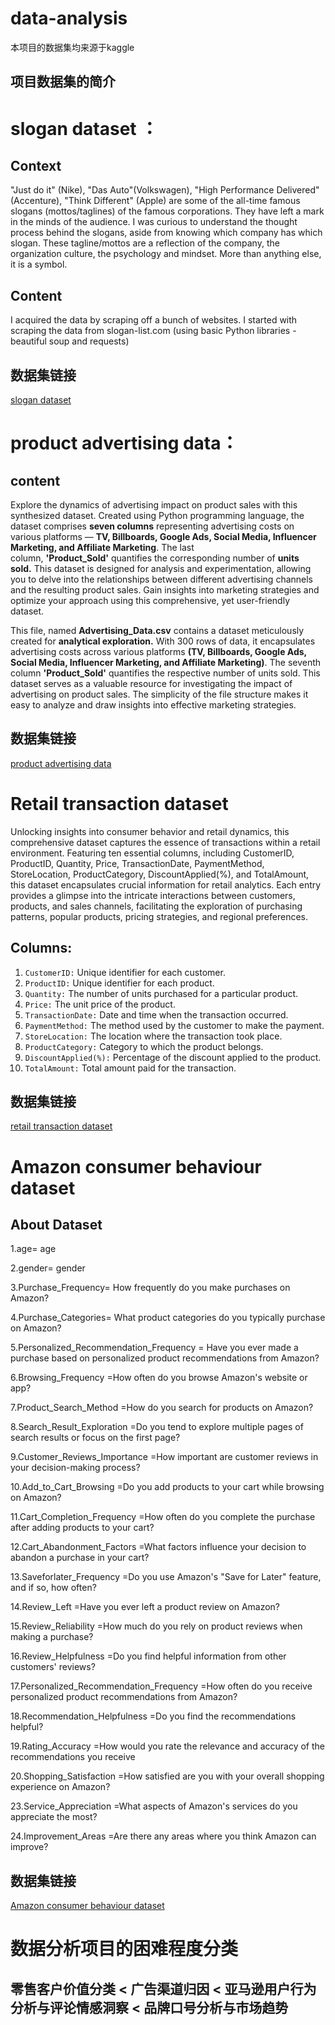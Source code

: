# data-analysis
本项目的数据集均来源于kaggle

## 项目数据集的简介

# slogan dataset ：

## Context

"Just do it" (Nike), "Das Auto"(Volkswagen), "High Performance Delivered" (Accenture), "Think Different" (Apple) are some of the all-time famous slogans (mottos/taglines) of the famous corporations. They have left a mark in the minds of the audience. I was curious to understand the thought process behind the slogans, aside from knowing which company has which slogan. These tagline/mottos are a reflection of the company, the organization culture, the psychology and mindset. More than anything else, it is a symbol.

## Content

I acquired the data by scraping off a bunch of websites. I started with scraping the data from slogan-list.com (using basic Python libraries - beautiful soup and requests)

## 数据集链接 

[slogan dataset](https://www.kaggle.com/datasets/chaibapat/slogan-dataset)

# product advertising data：

## content
Explore the dynamics of advertising impact on product sales with this synthesized dataset. Created using Python programming language, the dataset comprises **seven columns** representing advertising costs on various platforms — **TV, Billboards, Google Ads, Social Media, Influencer Marketing, and Affiliate Marketing**. The last column, **'Product_Sold'** quantifies the corresponding number of **units sold.** This dataset is designed for analysis and experimentation, allowing you to delve into the relationships between different advertising channels and the resulting product sales. Gain insights into marketing strategies and optimize your approach using this comprehensive, yet user-friendly dataset.

This file, named **Advertising_Data.csv** contains a dataset meticulously created for **analytical exploration.** With 300 rows of data, it encapsulates advertising costs across various platforms **(TV, Billboards, Google Ads, Social Media, Influencer Marketing, and Affiliate Marketing)**. The seventh column **'Product_Sold'** quantifies the respective number of units sold. This dataset serves as a valuable resource for investigating the impact of advertising on product sales. The simplicity of the file structure makes it easy to analyze and draw insights into effective marketing strategies.

## 数据集链接 

[product advertising data](https://www.kaggle.com/datasets/singhnavjot2062001/product-advertising-data)


# Retail transaction dataset

Unlocking insights into consumer behavior and retail dynamics, this comprehensive dataset captures the essence of transactions within a retail environment. Featuring ten essential columns, including CustomerID, ProductID, Quantity, Price, TransactionDate, PaymentMethod, StoreLocation, ProductCategory, DiscountApplied(%), and TotalAmount, this dataset encapsulates crucial information for retail analytics. Each entry provides a glimpse into the intricate interactions between customers, products, and sales channels, facilitating the exploration of purchasing patterns, popular products, pricing strategies, and regional preferences.

## Columns:
1. `CustomerID:` Unique identifier for each customer.
2. `ProductID:` Unique identifier for each product.
3. `Quantity:` The number of units purchased for a particular product.
4. `Price:` The unit price of the product.
5. `TransactionDate:` Date and time when the transaction occurred.
6. `PaymentMethod:` The method used by the customer to make the payment.
7. `StoreLocation:` The location where the transaction took place.
8. `ProductCategory:` Category to which the product belongs.
9. `DiscountApplied(%):` Percentage of the discount applied to the product.
10. `TotalAmount:` Total amount paid for the transaction.

## 数据集链接 

[retail transaction dataset](https://www.kaggle.com/datasets/fahadrehman07/retail-transaction-dataset)



# Amazon consumer behaviour dataset

## About Dataset

1.age= age

2.gender= gender

3.Purchase_Frequency= How frequently do you make purchases on Amazon?

4.Purchase_Categories= What product categories do you typically purchase on Amazon?

5.Personalized_Recommendation_Frequency = Have you ever made a purchase based on personalized product recommendations from Amazon?

6.Browsing_Frequency =How often do you browse Amazon's website or app?

7.Product_Search_Method =How do you search for products on Amazon?

8.Search_Result_Exploration =Do you tend to explore multiple pages of search results or focus on the first page?

9.Customer_Reviews_Importance =How important are customer reviews in your decision-making process?

10.Add_to_Cart_Browsing =Do you add products to your cart while browsing on Amazon?

11.Cart_Completion_Frequency =How often do you complete the purchase after adding products to your cart?

12.Cart_Abandonment_Factors =What factors influence your decision to abandon a purchase in your cart?

13.Saveforlater_Frequency =Do you use Amazon's "Save for Later" feature, and if so, how often?

14.Review_Left =Have you ever left a product review on Amazon?

15.Review_Reliability =How much do you rely on product reviews when making a purchase?

16.Review_Helpfulness =Do you find helpful information from other customers' reviews?

17.Personalized_Recommendation_Frequency =How often do you receive personalized product recommendations from Amazon?

18.Recommendation_Helpfulness =Do you find the recommendations helpful?

19.Rating_Accuracy =How would you rate the relevance and accuracy of the recommendations you receive

20.Shopping_Satisfaction =How satisfied are you with your overall shopping experience on Amazon?

23.Service_Appreciation =What aspects of Amazon's services do you appreciate the most?

24.Improvement_Areas =Are there any areas where you think Amazon can improve?


## 数据集链接 

[Amazon consumer behaviour dataset](https://www.kaggle.com/datasets/swathiunnikrishnan/amazon-consumer-behaviour-dataset)


# 数据分析项目的困难程度分类
## 零售客户价值分类 < 广告渠道归因 < 亚马逊用户行为分析与评论情感洞察 < 品牌口号分析与市场趋势
